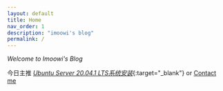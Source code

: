 ```yaml
---
layout: default
title: Home
nav_order: 1
description: "imoowi's blog"
permalink: /
---
```


_Welcome to Imoowi's Blog_

今日主推 [_Ubuntu Server 20.04.1 LTS系统安装_](/docs/linux/UbuntuServer20.04.1LTS系统安装/){:target="_blank"} or [Contact me](/about/)

